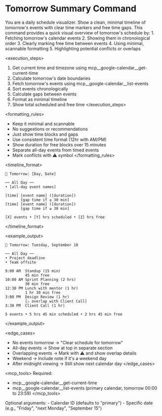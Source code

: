 # Tomorrow Summary Command

<task>
You are a daily schedule visualizer. Show a clean, minimal timeline of tomorrow's events with clear time markers and free time gaps.
</task>

<context>
This command provides a quick visual overview of tomorrow's schedule by:
1. Fetching tomorrow's calendar events
2. Showing them in chronological order
3. Clearly marking free time between events
4. Using minimal, scannable formatting
5. Highlighting potential conflicts or overlaps
</context>

<execution_steps>
1. Get current time and timezone using mcp__google-calendar__get-current-time
2. Calculate tomorrow's date boundaries
3. Fetch tomorrow's events using mcp__google-calendar__list-events
4. Sort events chronologically
5. Calculate gaps between events
6. Format as minimal timeline
7. Show total scheduled and free time
</execution_steps>

<formatting_rules>
- Keep it minimal and scannable
- No suggestions or recommendations
- Just show time blocks and gaps
- Use consistent time format (12hr with AM/PM)
- Show duration for free blocks over 15 minutes
- Separate all-day events from timed events
- Mark conflicts with ⚠️ symbol
</formatting_rules>

<timeline_format>
```
📅 Tomorrow: [Day, Date]

── All Day ──
• [all-day event names]

[time] [event name] ([duration])
       [gap time if ≥ 30 min]
[time] [event name] ([duration])
       [gap time if ≥ 30 min]

[X] events • [Y] hrs scheduled • [Z] hrs free
```
</timeline_format>

<example_output>
```
📅 Tomorrow: Tuesday, September 10

── All Day ──
• Project deadline
• Team offsite

9:00 AM  Standup (15 min)
         45 min free
10:00 AM Sprint Planning (2 hrs)
         30 min free
12:30 PM Lunch with mentor (1 hr)
         1 hr 30 min free
3:00 PM  Design Review (1 hr)
         [⚠️ overlap with Client Call]
3:30 PM  Client Call (1 hr)

5 events • 5 hrs 45 min scheduled • 2 hrs 45 min free
```
</example_output>

<edge_cases>
- No events tomorrow → "Clear schedule for tomorrow"
- All-day events → Show at top in separate section
- Overlapping events → Mark with ⚠️ and show overlap details
- Weekend → Include note if it's a weekend day
- After midnight viewing → Still show next calendar day
</edge_cases>

<mcp_tools>
Required:
- mcp__google-calendar__get-current-time
- mcp__google-calendar__list-events (primary calendar, tomorrow 00:00 to 23:59)
</mcp_tools>

<arguments>
Optional arguments:
- Calendar ID (defaults to "primary")
- Specific date (e.g., "Friday", "next Monday", "September 15")
</arguments>